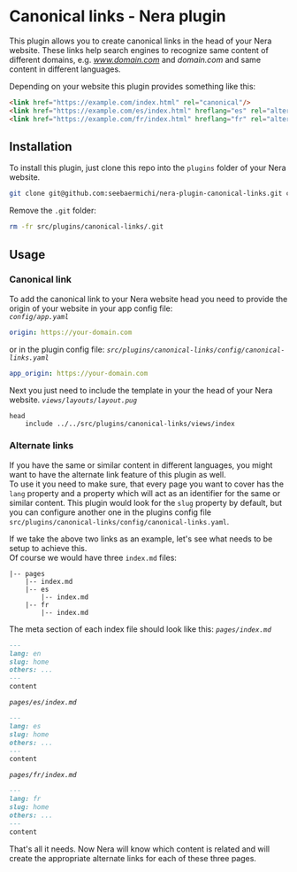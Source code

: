 # Canonical links - Nera plugin
This plugin allows you to create canonical links in the head of your Nera website. These links help search engines to recognize same content of different domains, e.g. _www.domain.com_ and _domain.com_ and same content in different languages.

Depending on your website this plugin provides something like this:
```html
<link href="https://example.com/index.html" rel="canonical"/>
<link href="https://example.com/es/index.html" hreflang="es" rel="alternate"/>
<link href="https://example.com/fr/index.html" hreflang="fr" rel="alternate"/>
```

## Installation
To install this plugin, just clone this repo into the `plugins` folder of your Nera website.
```bash
git clone git@github.com:seebaermichi/nera-plugin-canonical-links.git canonical-links
```
Remove the `.git` folder:
```bash
rm -fr src/plugins/canonical-links/.git
```

## Usage
### Canonical link
To add the canonical link to your Nera website head you need to provide the origin of your website in your app config file:  
_`config/app.yaml`_
```yaml
origin: https://your-domain.com
```
or in the plugin config file:
_`src/plugins/canonical-links/config/canonical-links.yaml`_
```yaml
app_origin: https://your-domain.com
```
Next you just need to include the template in your the head of your Nera website.
_`views/layouts/layout.pug`_
```pug
head
    include ../../src/plugins/canonical-links/views/index
```

### Alternate links
If you have the same or similar content in different languages, you might want to have the alternate link feature of this plugin as well.  
To use it you need to make sure, that every page you want to cover has the `lang` property and a property which will act as an identifier for the same or similar content. This plugin would look for the `slug` property by default, but you can configure another one in the plugins config file `src/plugins/canonical-links/config/canonical-links.yaml`.

If we take the above two links as an example, let's see what needs to be setup to achieve this.  
Of course we would have three `index.md` files:
```
|-- pages
    |-- index.md
    |-- es
        |-- index.md
    |-- fr
        |-- index.md
```
The meta section of each index file should look like this:
_`pages/index.md`_
```markdown
---
lang: en
slug: home
others: ...
---
content
```

_`pages/es/index.md`_
```markdown
---
lang: es
slug: home
others: ...
---
content
```

_`pages/fr/index.md`_
```markdown
---
lang: fr
slug: home
others: ...
---
content
```

That's all it needs. Now Nera will know which content is related and will create the appropriate alternate links for each of these three pages.
